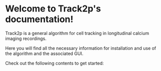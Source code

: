 # Welcome to Track2p's documentation!

Track2p is a general algorithm for cell tracking in longitudinal calcium imaging recordings.

Here you will find all the necessary information for installation and use of the algorithm and the associated GUI.

Check out the following contents to get started:

```{tableofcontents}
```